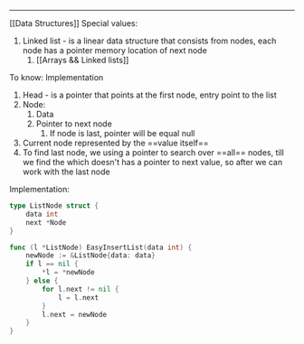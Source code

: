 ***
[[Data Structures]]
Special values:
1. Linked list - is a linear data structure that consists from nodes, each node has a pointer memory location of next node 
	1. [[Arrays && Linked lists]]

To know: Implementation
1. Head - is a pointer that points at the first node, entry point to the list 
2. Node:
	1. Data 
	2. Pointer to next node 
		1. If node is last, pointer will be equal null  
3. Current node represented by the ==value itself==
4. To find last node, we using a pointer to search over ==all== nodes, till we find the which doesn't has a pointer to next value, so after we can work with the last node 

Implementation:
```go 
type ListNode struct {
	data int
	next *Node
}

func (l *ListNode) EasyInsertList(data int) {
	newNode := &ListNode{data: data}
	if l == nil {
		*l = *newNode
	} else {
		for l.next != nil {
			l = l.next
		}
		l.next = newNode
	}
}
```